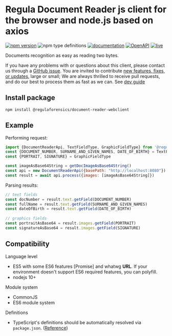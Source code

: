 # Regula Document Reader js client for the browser and node.js based on axios

[![npm version](https://img.shields.io/npm/v/@regulaforensics/document-reader-webclient?color=yellow&style=flat-square)](https://www.npmjs.org/package/@regulaforensics/document-reader-webclient)
![npm type definitions](https://img.shields.io/npm/types/typescript?style=flat-square&collor=858df6)
[![documentation](https://img.shields.io/badge/docs-en-f6858d?style=flat-square)](https://support.regulaforensics.com/hc/en-us/articles/115000916306-Documentation)
[![OpenAPI](https://img.shields.io/badge/OpenAPI-defs-8c0a56?style=flat-square)](https://github.com/regulaforensics/DocumentReader-web-openapi)
[![live](https://img.shields.io/badge/live-demo-0a8c42?style=flat-square)](https://api.regulaforensics.com/)

Documents recognition as easy as reading two bytes.

If you have any problems with or questions about this client, please contact us
through a [GitHub issue](https://github.com/regulaforensics/DocumentReader-api-js-client/issues).
You are invited to contribute [new features, fixes, or updates](https://github.com/regulaforensics/DocumentReader-api-js-clien/issues?q=is%3Aissue+is%3Aopen+label%3A%22help+wanted%22), large or small; 
We are always thrilled to receive pull requests, and do our best to process them as fast as we can.
See [dev guide](./dev.md)

## Install package

```
npm install @regulaforensics/document-reader-webclient
```
## Example

Performing request:
```js
import {DocumentReaderApi, TextFieldType, GraphicFieldType} from '@regulaforensics/document-reader-webclient'
const {DOCUMENT_NUMBER, SURNAME_AND_GIVEN_NAMES, DATE_OF_BIRTH} = TextFieldType
const {PORTRAIT, SIGNATURE} = GraphicFieldType

const imageAsBase64String = getDocImageAsBase64String()
const api = new DocumentReaderApi({basePath: "http://localhost:8080"})
const result = await api.process({images: [imageAsBase64String]})
```

Parsing results:
```js
// text fields
const docNumber = result.text.getField(DOCUMENT_NUMBER)
const fullName = result.text.getField(SURNAME_AND_GIVEN_NAMES)
const dateOfBirth = result.text.getField(DATE_OF_BIRTH)
    
// graphics fields
const portraitAsBase64 = result.images.getField(PORTRAIT)
const signatureAsBase64 = result.images.getField(SIGNATURE)
```

## Compatibility

Language level
* ES5 with some ES6 features [Promise] and whatwg **URL**. If your environment doesn't support ES6 required features, you can polyfill.
* nodejs 10+

Module system
* CommonJS
* ES6 module system

Definitions
* TypeScript's definitions should be automatically resolved via `package.json`. ([Reference](http://www.typescriptlang.org/docs/handbook/typings-for-npm-packages.html))
